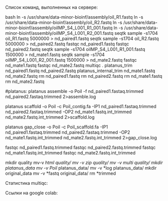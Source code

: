 Список команд, выполненных на сервере:

bash
ln -s /usr/share/data-minor-bioinf/assembly/oil_R1.fastq
ln -s /usr/share/data-minor-bioinf/assembly/oil_R2.fastq
ln -s /usr/share/data-minor-bioinf/assembly/oilMP_S4_L001_R1_001.fastq
ln -s /usr/share/data-minor-bioinf/assembly/oilMP_S4_L001_R2_001.fastq
seqtk sample -s1704 oil_R1.fastq 5000000 > nd_paired1.fastq
seqtk sample -s1704 oil_R2.fastq 5000000 > nd_paired2.fastq
fastqc nd_paired1.fastq
fastqc nd_paired2.fastq
seqtk sample -s1704 oilMP_S4_L001_R1_001.fastq 1500000 > nd_mate1.fastq
seqtk sample -s1704 oilMP_S4_L001_R2_001.fastq 1500000 > nd_mate2.fastq
fastqc nd_mate1.fastq
fastqc nd_mate2.fastq
multiqc .
platanus_trim nd_paired1.fastq nd_paired2.fastq
platanus_internal_trim nd_mate1.fastq nd_mate2.fastq
rm nd_paired1.fastq
rm nd_paired2.fastq
rm nd_mate1.fastq
rm nd_mate2.fastq

#platanus:
platanus assemble -o Poil -f nd_paired1.fastaq.trimmed nd_paired2.fastaq.trimmed 2>assemble.log

platanus scaffold -o Poil -c Poil_contig.fa -IP1 nd_paired1.fastaq.trimmed nd_paired2.fastaq.trimmed -OP2 nd_mate1.fastq.int_trimmed nd_mate2.fastq.int_trimmed 2>scaffold.log

platanus gap_close  -o Poil -c Poil_scaffold.fa -IP1 nd_paired1.fastaq.trimmed nd_paired2.fastaq.trimmed -OP2 nd_mate1.fastq.int_trimmed nd_mate2.fastq.int_trimmed 2>gap_close.log

fastqc nd_paired1.fastq.trimmed
fastqc nd_paired2.fastq.trimmed
fastqc nd_mate1.fastq.int_trimmed
fastqc nd_mate2.fastq.int_trimmed

mkdir quality
mv-v *html quality/
mv -v *zip quality/
mv -v multi* quality/
mkdir platanus_data
mv -v Poil* platanus_data/
mv -v *log platanus_data/
mkdir original_data
mv -v *fastq original_data/
rm *trimmed


Статистика multiqc:

Ссылки на google colab:

